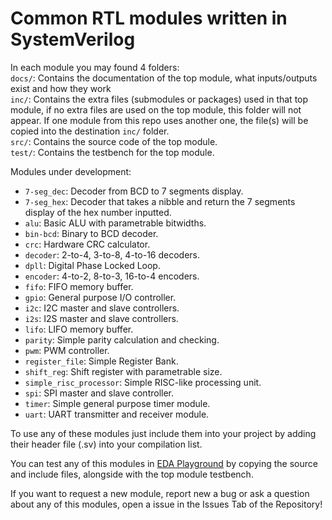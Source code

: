 # Common RTL modules written in SystemVerilog
In each module you may found 4 folders:
</br>
`docs/`: Contains the documentation of the top module, what inputs/outputs exist and how they work
</br>
`inc/`: Contains the extra files (submodules or packages) used in that top module, if no extra files are used on the top module, this folder will not appear. If one module from this repo uses another one, the file(s) will be copied into the destination `inc/` folder.
</br>
`src/`: Contains the source code of the top module.
</br>
`test/`: Contains the testbench for the top module.
</s>

Modules under development:
- `7-seg_dec`: Decoder from BCD to 7 segments display.
- `7-seg_hex`: Decoder that takes a nibble and return the 7 segments display of the hex number inputted.
- `alu`: Basic ALU with parametrable bitwidths.
- `bin-bcd`: Binary to BCD decoder.
- `crc`: Hardware CRC calculator.
- `decoder`: 2-to-4, 3-to-8, 4-to-16 decoders.
- `dpll`: Digital Phase Locked Loop.
- `encoder`: 4-to-2, 8-to-3, 16-to-4 encoders.
- `fifo`: FIFO memory buffer.
- `gpio`: General purpose I/O controller.
- `i2c`: I2C master and slave controllers.
- `i2s`: I2S master and slave controllers.
- `lifo`: LIFO memory buffer.
- `parity`: Simple parity calculation and checking.
- `pwm`: PWM controller.
- `register_file`: Simple Register Bank.
- `shift_reg`: Shift register with parametrable size.
- `simple_risc_processor`: Simple RISC-like processing unit.
- `spi`: SPI master and slave controller.
- `timer`: Simple general purpose timer module.
- `uart`: UART transmitter and receiver module.

To use any of these modules just include them into your project by adding their header file (.sv) into your compilation list.</s>

You can test any of this modules in [EDA Playground](https://www.edaplayground.com) by copying the source and include files, alongside with the top module testbench.

If you want to request a new module, report new a bug or ask a question about any of this modules, open a issue in the Issues Tab of the Repository!